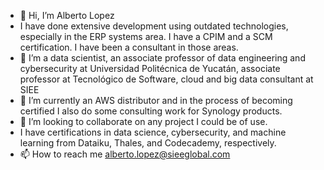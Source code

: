 - 👋 Hi, I’m Alberto Lopez
-    I have done extensive development using outdated technologies, especially in the ERP systems area. I have a CPIM and a SCM certification. I have been a consultant in those areas.
- 👀 I’m a data scientist, an associate professor of data engineering and cybersecurity at Universidad Politécnica de Yucatán, associate professor at Tecnológico de Software, cloud and big data consultant at SIEE
- 🌱 I’m currently an AWS distributor and in the process of becoming certified I also do some consulting work for Synology products.
- 💞️ I’m looking to collaborate on any project I could be of use.
-  I have certifications in data science, cybersecurity, and machine learning from Dataiku, Thales, and Codecademy, respectively.
- 📫 How to reach me alberto.lopez@sieeglobal.com

<!---
elmulix/elmulix is a ✨ special ✨ repository because its `README.md` (this file) appears on your GitHub profile.
You can click the Preview link to take a look at your changes.
--->
